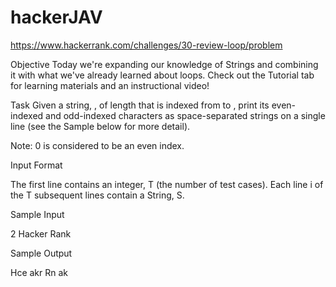# hackerJAV

https://www.hackerrank.com/challenges/30-review-loop/problem

Objective 
Today we're expanding our knowledge of Strings and combining it with what we've already learned about loops. Check out the Tutorial tab for learning materials and an instructional video!

Task 
Given a string, , of length  that is indexed from  to , print its even-indexed and odd-indexed characters as  space-separated strings on a single line (see the Sample below for more detail).

Note: 0 is considered to be an even index.

Input Format

The first line contains an integer, T (the number of test cases). 
Each line i of the T subsequent lines contain a String, S.



Sample Input

2
Hacker
Rank

Sample Output

Hce akr
Rn ak


